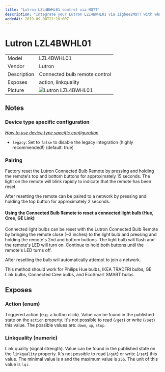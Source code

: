 ```yaml
---
title: "Lutron LZL4BWHL01 control via MQTT"
description: "Integrate your Lutron LZL4BWHL01 via Zigbee2MQTT with whatever smart home infrastructure you are using without the vendors bridge or gateway."
addedAt: 2019-09-08T21:16:00Z
---
```


<!-- !!!! -->
<!-- ATTENTION: This file is auto-generated through docgen! -->
<!-- You can only edit the "## Notes"-Section. -->
<!-- !!!! -->

# Lutron LZL4BWHL01

|     |     |
|-----|-----|
| Model | LZL4BWHL01  |
| Vendor  | Lutron  |
| Description | Connected bulb remote control |
| Exposes | action, linkquality |
| Picture | ![Lutron LZL4BWHL01](https://psi-4ward.github.io/zigbee2mqtt.io/images/devices/LZL4BWHL01.jpg) |


## Notes

### Device type specific configuration
*[How to use device type specific configuration](../guide/configuration/#device-specific-configuration)*

* `legacy`: Set to `false` to disable the legacy integration (highly recommended!) (default: true)


### Pairing
Factory reset the Lutron Connected Bulb Remote by pressing and holding the remote's top and bottom buttons for approximately 15 seconds. The light on the remote will blink rapidly to indicate that the remote has been reset.

After resetting the remote can be paired to a network by pressing and holding the top button for approximately 2 seconds.

#### Using the Connected Bulb Remote to reset a connected light bulb (Hue, Cree, GE Link)
Connected light bulbs can be reset with the Lutron Connected Bulb Remote by bringing the remote close (~3 inches) to the light bulb and pressing and holding the remote's 2nd and bottom buttons. The light bulb will flash and the remote's LED will turn on. Continue to hold both buttons until the remote's LED turns off.

After resetting the bulb will automatically attempt to join a network.

This method should work for Philips Hue bulbs, IKEA TRADFRI bulbs, GE Link bulbs, Connected Cree bulbs, and EcoSmart SMART bulbs.



## Exposes

### Action (enum)
Triggered action (e.g. a button click).
Value can be found in the published state on the `action` property.
It's not possible to read (`/get`) or write (`/set`) this value.
The possible values are: `down`, `up`, `stop`.

### Linkquality (numeric)
Link quality (signal strength).
Value can be found in the published state on the `linkquality` property.
It's not possible to read (`/get`) or write (`/set`) this value.
The minimal value is `0` and the maximum value is `255`.
The unit of this value is `lqi`.

